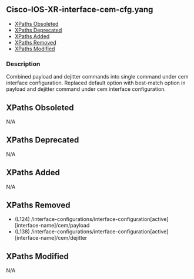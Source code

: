 ## Cisco-IOS-XR-interface-cem-cfg.yang

- [XPaths Obsoleted](#xpaths-obsoleted)
- [XPaths Deprecated](#xpaths-deprecated)
- [XPaths Added](#xpaths-added)
- [XPaths Removed](#xpaths-removed)
- [XPaths Modified](#xpaths-modified)

### Description

Combined payload and dejitter commands into single command under cem interface configuration. Replaced default option with best-match option in payload and dejitter command under cem interface configuration.

## XPaths Obsoleted

N/A

## XPaths Deprecated

N/A

## XPaths Added

N/A

## XPaths Removed

- (L124)	/interface-configurations/interface-configuration[active][interface-name]/cem/payload
- (L138)	/interface-configurations/interface-configuration[active][interface-name]/cem/dejitter

## XPaths Modified

N/A

